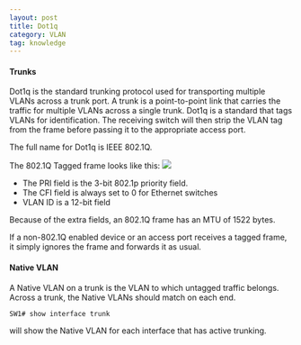 ```yaml
---
layout: post
title: Dot1q
category: VLAN
tag: knowledge
---
```

#### Trunks
Dot1q is the standard trunking protocol used for transporting multiple VLANs across a trunk port. A trunk is a point-to-point link that carries the traffic for multiple VLANs across a single trunk. Dot1q is a standard that tags VLANs for identification. The receiving switch will then strip the VLAN tag from the frame before passing it to the appropriate access port.

The full name for Dot1q is IEEE 802.1Q.

The 802.1Q Tagged frame looks like this:
![][image-1]

- The PRI field is the 3-bit 802.1p priority field.
- The CFI field is always set to 0 for Ethernet switches
- VLAN ID is a 12-bit field

Because of the extra fields, an 802.1Q frame has an MTU of 1522 bytes.

If a non-802.1Q enabled device or an access port receives a tagged frame, it simply ignores the frame and forwards it as usual.

#### Native VLAN
A Native VLAN on a trunk is the VLAN to which untagged traffic belongs. Across a trunk, the Native VLANs should match on each end.

	SW1# show interface trunk

will show the Native VLAN for each interface that has active trunking.

[image-1]:	http://bsrandall.github.io/public/img/802.1q.png